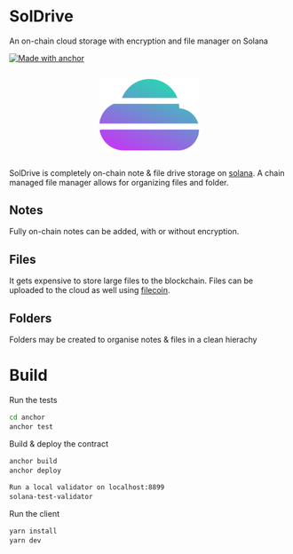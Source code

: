 # SolDrive

An on-chain cloud storage with encryption and file manager on Solana

[![Made with anchor](https://img.shields.io/badge/Made%20width-anchor-purple.svg?style=flat-square)](https://github.com/coral-xyz/anchor)

<div align="center">
  <img src="src/assets/logo.png" width="180" style="margin-top: 15px; margin-bottom: 15px">
</div>


SolDrive is completely on-chain note & file drive storage on [solana](https://solana.com/). A chain managed file manager allows for organizing files and folder.

## Notes

Fully on-chain notes can be added, with or without encryption. 

## Files

It gets expensive to store large files to the blockchain. Files can be uploaded to the cloud as well using [filecoin](https://filecoin.io/).

## Folders

Folders may be created to organise notes & files in a clean hierachy

# Build

Run the tests

```bash
cd anchor
anchor test
```

Build & deploy the contract

```bash
anchor build 
anchor deploy
```

```bash
Run a local validator on localhost:8899
solana-test-validator
```

Run the client

```bash
yarn install
yarn dev
```

